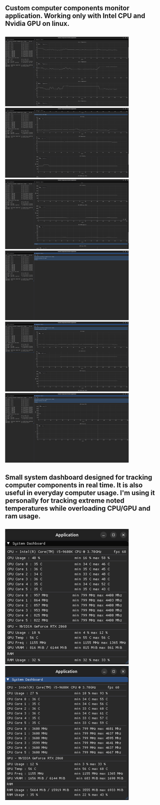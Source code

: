 <h2><p>Custom computer components monitor application. Working only with Intel CPU and Nvidia GPU on linux.<p><h2>

<p allign="center">
    <img src="ss/4.png" alt="4" width="400">
    <img src="ss/5.png" alt="5" width="400">
    <img src="ss/6.png" alt="6" width="400">
    <img src="ss/7.png" alt="7" width="400">
    <img src="ss/8.png" alt="8" width="400">
    <img src="ss/9.png" alt="9" width="400">
</p>

<h2><p>Small system dashboard designed for tracking computer components in real time. It is also useful in everyday computer usage. I'm using it personally for tracking extreme noted temperatures while overloading CPU/GPU and ram usage.<p><h2>

<p allign="center">
    <img src="ss/1.png" alt="1" width="400">
    <img src="ss/3.png" alt="3" width="400">
</p>
